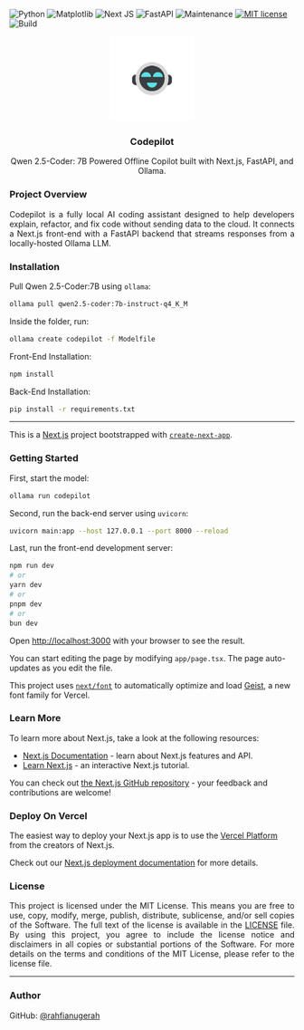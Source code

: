 ![Python](https://img.shields.io/badge/Python-3670A0?&logo=python&logoColor=ffdd54)
![Matplotlib](https://img.shields.io/badge/Ollama-%23ffffff.svg?&)
![Next JS](https://img.shields.io/badge/Next-black?&logo=next.js&logoColor=white)
![FastAPI](https://img.shields.io/badge/FastAPI-005571?&logo=fastapi)
![Maintenance](https://img.shields.io/badge/Maintenance-Yes-green)
[![MIT license](https://img.shields.io/badge/License-MIT-green)](LICENSE)
![Build](https://img.shields.io/badge/Build-Passing-green)

<div align="center">
  <img src="https://github.com/rahfianugerah/codepilot/blob/main/public/codepilot.png" height=150 width=150 />
  <h3>
    Codepilot
  </h3>
  <p>
    Qwen 2.5-Coder: 7B Powered Offline Copilot built with Next.js, FastAPI, and Ollama.
  </p>
</div>

### Project Overview
<p align="justify">
  Codepilot is a fully local AI coding assistant designed to help developers explain, refactor, and fix code without sending data to the cloud.  
  It connects a Next.js front-end with a FastAPI backend that streams responses from a locally-hosted Ollama LLM.
</p>

### Installation
Pull Qwen 2.5-Coder:7B using `ollama`:
```bash
ollama pull qwen2.5-coder:7b-instruct-q4_K_M
```
Inside the folder, run:
```bash
ollama create codepilot -f Modelfile
```
Front-End Installation:
```bash
npm install
```
Back-End Installation:
```bash
pip install -r requirements.txt
```

---

This is a [Next.js](https://nextjs.org) project bootstrapped with [`create-next-app`](https://nextjs.org/docs/app/api-reference/cli/create-next-app).

### Getting Started

First, start the model:
```bash
ollama run codepilot
```
Second, run the back-end server using `uvicorn`:
```bash
uvicorn main:app --host 127.0.0.1 --port 8000 --reload
```
Last, run the front-end development server:

```bash
npm run dev
# or
yarn dev
# or
pnpm dev
# or
bun dev
```

Open [http://localhost:3000](http://localhost:3000) with your browser to see the result.

You can start editing the page by modifying `app/page.tsx`. The page auto-updates as you edit the file.

This project uses [`next/font`](https://nextjs.org/docs/app/building-your-application/optimizing/fonts) to automatically optimize and load [Geist](https://vercel.com/font), a new font family for Vercel.

### Learn More

To learn more about Next.js, take a look at the following resources:

- [Next.js Documentation](https://nextjs.org/docs) - learn about Next.js features and API.
- [Learn Next.js](https://nextjs.org/learn) - an interactive Next.js tutorial.

You can check out [the Next.js GitHub repository](https://github.com/vercel/next.js) - your feedback and contributions are welcome!

### Deploy On Vercel

The easiest way to deploy your Next.js app is to use the [Vercel Platform](https://vercel.com/new?utm_medium=default-template&filter=next.js&utm_source=create-next-app&utm_campaign=create-next-app-readme) from the creators of Next.js.

Check out our [Next.js deployment documentation](https://nextjs.org/docs/app/building-your-application/deploying) for more details.

### License
<p align="justify">
This project is licensed under the MIT License. This means you are free to use, copy, modify, merge, publish, distribute, sublicense, and/or sell copies of the Software. The full text of the license is available in the <a href="https://github.com/rahfianugerah/codepilot/blob/main/LICENSE">LICENSE</a> file. By using this project, you agree to include the license notice and disclaimers in all copies or substantial portions of the Software. For more details on the terms and conditions of the MIT License, please refer to the license file.
</p>

---

### Author
GitHub: [@rahfianugerah](https://www.github.com/rahfianugerah)

